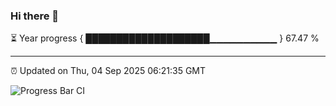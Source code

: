 ### Hi there 👋

⏳ Year progress { ████████████████████▁▁▁▁▁▁▁▁▁▁ } 67.47 %

---

⏰ Updated on Thu, 04 Sep 2025 06:21:35 GMT

![Progress Bar CI](https://github.com/liununu/liununu/workflows/Progress%20Bar%20CI/badge.svg)
